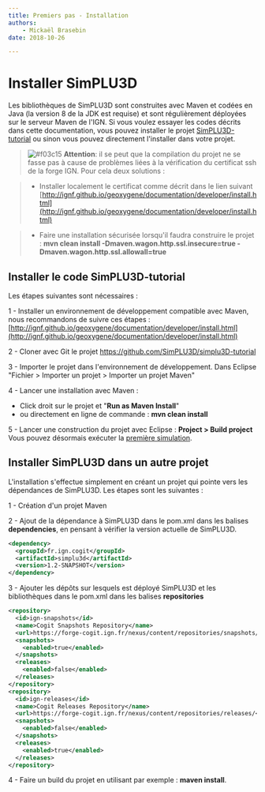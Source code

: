 ```yaml
---
title: Premiers pas - Installation
authors:
    - Mickaël Brasebin
date: 2018-10-26

---
```


# Installer SimPLU3D

Les bibliothèques de SimPLU3D sont construites avec Maven et codées en Java (la version 8 de la JDK est requise) et sont régulièrement déployées sur le serveur Maven de l'IGN. Si vous voulez essayer les codes décrits dans cette documentation, vous pouvez installer le projet [SimPLU3D-tutorial](https://github.com/SimPLU3D/simplu3D-tutorial) ou sinon vous pouvez directement l'installer dans votre projet.

> ![#f03c15](https://placehold.it/15/f03c15/000000?text=+) **Attention**: il se peut que la compilation du projet ne se fasse pas à cause de problèmes liées à la vérification du certificat ssh de la forge IGN. Pour cela deux solutions :

> - Installer localement le certificat comme décrit dans le lien suivant [http://ignf.github.io/geoxygene/documentation/developer/install.html](http://ignf.github.io/geoxygene/documentation/developer/install.html)

> - Faire une installation sécurisée lorsqu'il faudra construire le projet : **mvn clean install -Dmaven.wagon.http.ssl.insecure=true -Dmaven.wagon.http.ssl.allowall=true**

## Installer le code SimPLU3D-tutorial
Les étapes suivantes sont nécessaires :

1 - Installer un environnement de développement compatible avec Maven, nous recommandons de suivre ces étapes : [http://ignf.github.io/geoxygene/documentation/developer/install.html](http://ignf.github.io/geoxygene/documentation/developer/install.html)

2 - Cloner avec Git le projet https://github.com/SimPLU3D/simplu3D-tutorial

3 - Importer le projet dans l'environnement de développement. Dans Eclipse "Fichier > Importer un projet > Importer un projet Maven"

4 - Lancer une installation avec Maven :

- Click droit sur le projet et "**Run as Maven Install**"
- ou directement en ligne de commande : **mvn clean install**

5 - Lancer une construction du projet avec Eclipse : **Project > Build project**
Vous pouvez désormais exécuter la [première simulation](first_simulation.md).

## Installer SimPLU3D dans un autre projet

L'installation s'effectue simplement en créant un projet qui pointe vers les dépendances de SimPLU3D. Les étapes sont les suivantes :

1 - Création d'un projet Maven

2 - Ajout de la dépendance à SimPLU3D dans le pom.xml dans les balises **dependencies**, en pensant à vérifier la version actuelle de SimPLU3D.
```XML
<dependency>
  <groupId>fr.ign.cogit</groupId>
  <artifactId>simplu3d</artifactId>
  <version>1.2-SNAPSHOT</version>
</dependency>
```
3 - Ajouter les dépôts sur lesquels est déployé SimPLU3D et les bibliothèques dans le pom.xml dans les balises **repositories**
```XML
<repository>
  <id>ign-snapshots</id>
  <name>Cogit Snapshots Repository</name>
  <url>https://forge-cogit.ign.fr/nexus/content/repositories/snapshots/</url>
  <snapshots>
    <enabled>true</enabled>
  </snapshots>
  <releases>
    <enabled>false</enabled>
  </releases>
</repository>
<repository>
  <id>ign-releases</id>
  <name>Cogit Releases Repository</name>
  <url>https://forge-cogit.ign.fr/nexus/content/repositories/releases/</url>
  <snapshots>
    <enabled>false</enabled>
  </snapshots>
  <releases>
    <enabled>true</enabled>
  </releases>
</repository>
```
4 - Faire un build du projet en utilisant par exemple : **maven install**.
